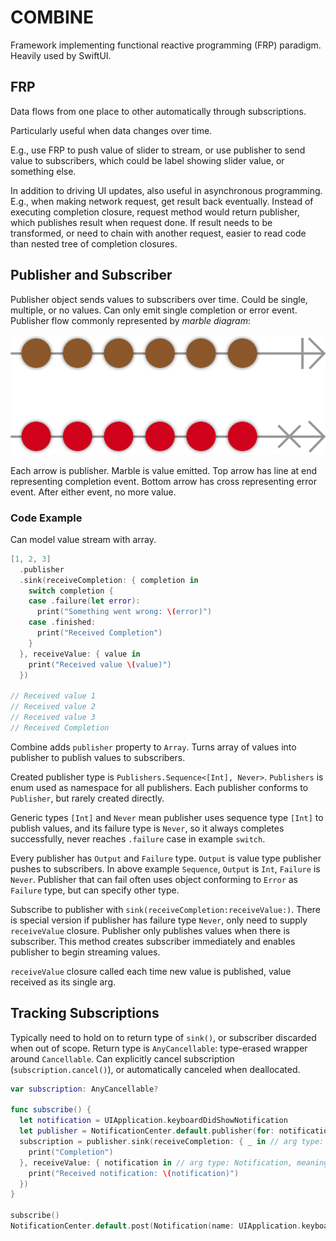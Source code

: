 # COMBINE

Framework implementing functional reactive programming (FRP) paradigm. Heavily used by SwiftUI.

## FRP

Data flows from one place to other automatically through subscriptions.

Particularly useful when data changes over time.

E.g., use FRP to push value of slider to stream, or use publisher to send value to subscribers, which could be label showing slider value, or something else.

In addition to driving UI updates, also useful in asynchronous programming. E.g., when making network request, get result back eventually. Instead of executing completion closure, request method would return publisher, which publishes result when request done. If result needs to be transformed, or need to chain with another request, easier to read code than nested tree of completion closures.

## Publisher and Subscriber

Publisher object sends values to subscribers over time. Could be single, multiple, or no values. Can only emit single completion or error event. Publisher flow commonly represented by _marble diagram_:

![publisher flow marble diagram](../assets/combine_publisher.png)

Each arrow is publisher. Marble is value emitted. Top arrow has line at end representing completion event. Bottom arrow has cross representing error event. After either event, no more value.

### Code Example

Can model value stream with array.

```swift
[1, 2, 3]
  .publisher
  .sink(receiveCompletion: { completion in
    switch completion {
    case .failure(let error):
      print("Something went wrong: \(error)")
    case .finished:
      print("Received Completion")
    }
  }, receiveValue: { value in
    print("Received value \(value)")
  })

// Received value 1
// Received value 2
// Received value 3
// Received Completion
```

Combine adds `publisher` property to `Array`. Turns array of values into publisher to publish values to subscribers.

Created publisher type is `Publishers.Sequence<[Int], Never>`. `Publishers` is enum used as namespace for all publishers. Each publisher conforms to `Publisher`, but rarely created directly.

Generic types `[Int]` and `Never` mean publisher uses sequence type `[Int]` to publish values, and its failure type is `Never`, so it always completes successfully, never reaches `.failure` case in example `switch`.

Every publisher has `Output` and `Failure` type. `Output` is value type publisher pushes to subscribers. In above example `Sequence`, `Output` is `Int`, `Failure` is `Never`. Publisher that can fail often uses object conforming to `Error` as `Failure` type, but can specify other type.

Subscribe to publisher with `sink(receiveCompletion:receiveValue:)`. There is special version if publisher has failure type `Never`, only need to supply `receiveValue` closure. Publisher only publishes values when there is subscriber. This method creates subscriber immediately and enables publisher to begin streaming values.

`receiveValue` closure called each time new value is published, value received as its single arg.

## Tracking Subscriptions

Typically need to hold on to return type of `sink()`, or subscriber discarded when out of scope. Return type is `AnyCancellable`: type-erased wrapper around `Cancellable`. Can explicitly cancel subscription (`subscription.cancel()`), or automatically canceled when deallocated.

```swift
var subscription: AnyCancellable?

func subscribe() {
  let notification = UIApplication.keyboardDidShowNotification
  let publisher = NotificationCenter.default.publisher(for: notification) // type: NotificationCenter.Publisher
  subscription = publisher.sink(receiveCompletion: { _ in // arg type: Subscribers.Completion<Never>, meaning Failure == Never
    print("Completion")
  }, receiveValue: { notification in // arg type: Notification, meaning Output == Notification
    print("Received notification: \(notification)")
  })
}

subscribe()
NotificationCenter.default.post(Notification(name: UIApplication.keyboardDidShowNotification))
```
